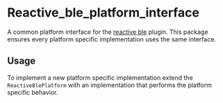 # Reactive_ble_platform_interface

A common platform interface for the [reactive ble](https://github.com/PhilipsHue/flutter_reactive_ble/) plugin. This package ensures every platform specific implementation uses the same interface.

## Usage

To implement a new platform specific implementation extend the `ReactiveBlePlatform` with an implementation that performs the platform specific behavior. 